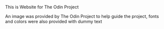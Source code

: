 This is Website for The Odin Project

An image was provided by The Odin Project to help guide the project, fonts and colors were also provided with dummy text
